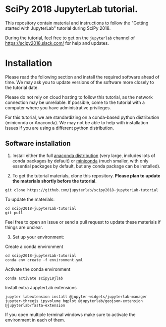 # SciPy 2018 JupyterLab tutorial.

This repository contain material and instructions to follow the "Getting started with JupyterLab" tutorial during SciPy 2018.

During the tutorial, feel free to get on the `jupyterlab` channel of https://scipy2018.slack.com/ for help and updates.

# Installation

Please read the following section and install the required software ahead of
time. We may ask you to update versions of the software more closely to the
tutorial date.

Please do not rely on cloud hosting to follow this tutorial, as the network
connection may be unreliable. If possible, come to the tutorial with a computer
where you have administrative privileges.

For this tutorial, we are standardizing on a conda-based python distribution (miniconda or Anaconda). We may not be able to help with installation issues if you are using a different python distribution.

## Software installation

1. Install either the full [anaconda
   distribution](https://www.anaconda.com/download/) (very large, includes lots
   of conda packages by default) or
   [miniconda](https://conda.io/miniconda.html) (much smaller, with only
   essential packages by default, but any conda package can be installed).

2. To get the tutorial materials, clone this repository. **Please plan to update the materials shortly before the tutorial.**

```
git clone https://github.com/jupyterlab/scipy2018-jupyterLab-tutorial
```

To update the materials:
```
cd scipy2018-jupyterLab-tutorial
git pull
```

Feel free to open an issue or send a pull request to update these materials if things are unclear.

3. Set up your environment:

Create a conda environment

```
cd scipy2018-jupyterLab-tutorial
conda env create -f environment.yml
```

Activate the conda environment

```
conda activate scipy18jlab
```

Install extra JupyterLab extensions

```
jupyter labextension install @jupyter-widgets/jupyterlab-manager jupyter-threejs ipyvolume bqplot @jupyterlab/geojson-extension @jupyterlab/fasta-extension
```

If you open multiple terminal windows make sure to activate the environment in each of them.

